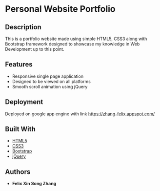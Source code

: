 # Personal Website Portfolio

## Description

This is a portfolio website made using simple HTML5, CSS3 along with Bootstrap framework designed to showcase my knowledge in Web Development up to this point.

## Features

* Responsive single page application
* Designed to be viewed on all platforms
* Smooth scroll animation using jQuery  

## Deployment

Deployed on google app engine with link https://zhang-felix.appspot.com/

## Built With
* [HTML5](https://developer.mozilla.org/en-US/docs/Web/Guide/HTML/HTML5)
* [CSS3](https://developer.mozilla.org/en-US/docs/Web/CSS/CSS3) 
* [Bootstrap](https://getbootstrap.com/) 
* [jQuery](https://jquery.com/) 


## Authors

* **Felix Xin Song Zhang** 



